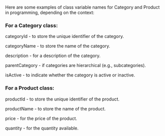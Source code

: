 Here are some examples of class variable names for Category and Product in programming, depending on the context:

### For a Category class:

categoryId - to store the unique identifier of the category.

categoryName - to store the name of the category.

description - for a description of the category.

parentCategory - if categories are hierarchical (e.g., subcategories).

isActive - to indicate whether the category is active or inactive.

###  For a Product class:

productId - to store the unique identifier of the product.


productName - to store the name of the product.

price - for the price of the product.

quantity - for the quantity available.
